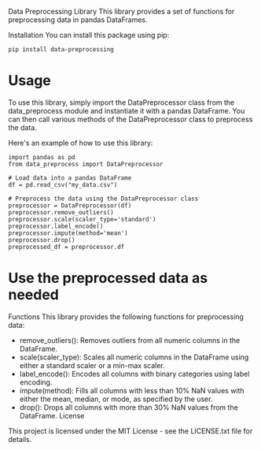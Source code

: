 Data Preprocessing Library
This library provides a set of functions for preprocessing data in pandas DataFrames.

Installation
You can install this package using pip:

```
pip install data-preprocessing
```
# Usage
To use this library, simply import the DataPreprocessor class from the data_preprocess module and instantiate it with a pandas DataFrame. You can then call various methods of the DataPreprocessor class to preprocess the data.

Here's an example of how to use this library:
```
import pandas as pd
from data_preprocess import DataPreprocessor

# Load data into a pandas DataFrame
df = pd.read_csv("my_data.csv")

# Preprocess the data using the DataPreprocessor class
preprocessor = DataPreprocessor(df)
preprocessor.remove_outliers()
preprocessor.scale(scaler_type='standard')
preprocessor.label_encode()
preprocessor.impute(method='mean')
preprocessor.drop()
preprocessed_df = preprocessor.df
```
# Use the preprocessed data as needed
Functions
This library provides the following functions for preprocessing data:

* remove_outliers(): Removes outliers from all numeric columns in the DataFrame.
* scale(scaler_type): Scales all numeric columns in the DataFrame using either a standard scaler or a min-max scaler.
* label_encode(): Encodes all columns with binary categories using label encoding.
* impute(method): Fills all columns with less than 10% NaN values with either the mean, median, or mode, as specified by the user.
* drop(): Drops all columns with more than 30% NaN values from the DataFrame.
License

This project is licensed under the MIT License - see the LICENSE.txt file for details.